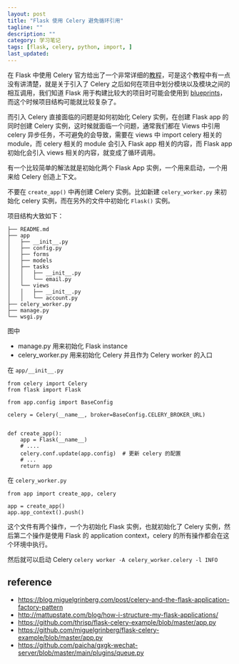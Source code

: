 ```yaml
---
layout: post
title: "Flask 使用 Celery 避免循环引用"
tagline: ""
description: ""
category: 学习笔记
tags: [flask, celery, python, import, ]
last_updated:
---
```


在 Flask 中使用 Celery 官方给出了一个非常详细的[教程](http://flask.pocoo.org/docs/1.0/patterns/celery/)，可是这个教程中有一点没有讲清楚，就是关于引入了 Celery 之后如何在项目中划分模块以及模块之间的相互调用，我们知道 Flask 用于构建比较大的项目时可能会使用到 [blueprints](http://flask.pocoo.org/docs/1.0/blueprints/)，而这个时候项目结构可能就比较复杂了。

而引入 Celery 直接面临的问题是如何初始化 Celery 实例，在创建 Flask app 的同时创建 Celery 实例，这时候就面临一个问题，通常我们都在 Views 中引用 celery 异步任务，不可避免的会导致，需要在 views 中 import celery 相关的 module，而 celery 相关的 module 会引入 Flask app 相关的内容，而 Flask app 初始化会引入 views 相关的内容，就变成了循环调用。

有一个比较简单的解法就是初始化两个 Flask App 实例，一个用来启动，一个用来给 Celery 创造上下文。

不要在 `create_app()` 中再创建 Celery 实例。比如新建 `celery_worker.py` 来初始化 celery 实例，而在另外的文件中初始化 `Flask()` 实例。

项目结构大致如下：

    ├── README.md
    ├── app
    │   ├── __init__.py
    │   ├── config.py
    │   ├── forms
    │   ├── models
    │   ├── tasks
    │   │   ├── __init__.py
    │   │   └── email.py
    │   └── views
    │   │   ├── __init__.py
    │   │   └── account.py
    ├── celery_worker.py
    ├── manage.py
    └── wsgi.py

图中

- manage.py 用来初始化 Flask instance
- celery_worker.py 用来初始化 Celery 并且作为 Celery worker 的入口

在 `app/__init__.py`

    from celery import Celery
    from flask import Flask

    from app.config import BaseConfig

    celery = Celery(__name__, broker=BaseConfig.CELERY_BROKER_URL)


    def create_app():
        app = Flask(__name__)
        # ....
        celery.conf.update(app.config)	# 更新 celery 的配置
        # ...
        return app

在 `celery_worker.py`

    from app import create_app, celery

    app = create_app()
    app.app_context().push()

这个文件有两个操作，一个为初始化 Flask 实例，也就初始化了 Celery 实例，然后第二个操作是使用 Flask 的 application context，celery 的所有操作都会在这个环境中执行。

然后就可以启动 Celery `celery worker -A celery_worker.celery -l INFO`


## reference

- <https://blog.miguelgrinberg.com/post/celery-and-the-flask-application-factory-pattern>
- <http://mattupstate.com/blog/how-i-structure-my-flask-applications/>
- <https://github.com/thrisp/flask-celery-example/blob/master/app.py>
- <https://github.com/miguelgrinberg/flask-celery-example/blob/master/app.py>
- <https://github.com/paicha/gxgk-wechat-server/blob/master/main/plugins/queue.py>
